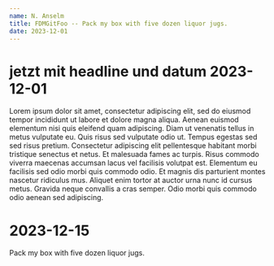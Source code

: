 ```yaml
---
name: N. Anselm
title: FDMGitFoo -- Pack my box with five dozen liquor jugs.
date: 2023-12-01
---
```


# jetzt mit headline und datum 2023-12-01
Lorem ipsum dolor sit amet, consectetur adipiscing elit, sed do eiusmod tempor incididunt ut labore et dolore magna aliqua. Aenean euismod elementum nisi quis eleifend quam adipiscing. Diam ut venenatis tellus in metus vulputate eu. Quis risus sed vulputate odio ut. Tempus egestas sed sed risus pretium. Consectetur adipiscing elit pellentesque habitant morbi tristique senectus et netus. Et malesuada fames ac turpis. Risus commodo viverra maecenas accumsan lacus vel facilisis volutpat est. Elementum eu facilisis sed odio morbi quis commodo odio. Et magnis dis parturient montes nascetur ridiculus mus. Aliquet enim tortor at auctor urna nunc id cursus metus. Gravida neque convallis a cras semper. Odio morbi quis commodo odio aenean sed adipiscing.

# 2023-12-15 

Pack my box with five dozen liquor jugs.



<!-- end of file -->
